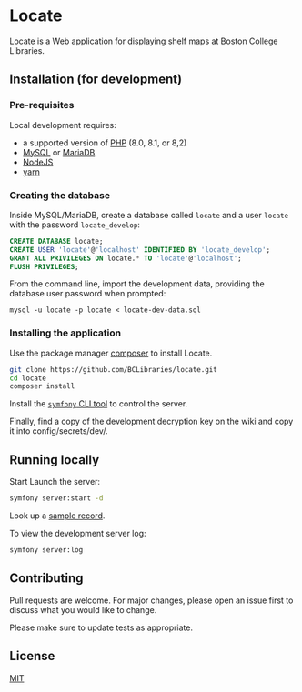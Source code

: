 # Locate

Locate is a Web application for displaying shelf maps at Boston College Libraries.

## Installation (for development)

### Pre-requisites

Local development requires:

* a supported version of [PHP](https://www.php.net/) (8.0, 8.1, or 8,2)
* [MySQL](https://www.mysql.com/) or [MariaDB](https://mariadb.org/)
* [NodeJS](https://nodejs.org/en/)
* [yarn](https://yarnpkg.com/)

### Creating the database

Inside MySQL/MariaDB, create a database called `locate` and a user `locate` with the password `locate_develop`:

```SQL
CREATE DATABASE locate;
CREATE USER 'locate'@'localhost' IDENTIFIED BY 'locate_develop';
GRANT ALL PRIVILEGES ON locate.* TO 'locate'@'localhost';
FLUSH PRIVILEGES;
```

From the command line, import the development data, providing the database user password when prompted:

```shell
mysql -u locate -p locate < locate-dev-data.sql
```
### Installing the application

Use the package manager [composer](https://getcomposer.org/) to install Locate.

```bash
git clone https://github.com/BCLibraries/locate.git
cd locate
composer install 
```

Install the [`symfony` CLI tool](https://symfony.com/download) to control the server.

Finally, find a copy of the development decryption key on the wiki and copy it into config/secrets/dev/.

## Running locally

Start Launch the server:

```bash
symfony server:start -d
```

Look up a [sample record](http://localhost:8000/map/ONL/PA6047+.N63+2021?title=Ancient+Latin+poetry+books+%3A+materiality+and+context+%2F&location_code=STACK&collection=Stacks&source=Alma).

To view the development server log:

```bash
symfony server:log
```

## Contributing
Pull requests are welcome. For major changes, please open an issue first to discuss what you would like to change.

Please make sure to update tests as appropriate.

## License
[MIT](https://choosealicense.com/licenses/mit/)